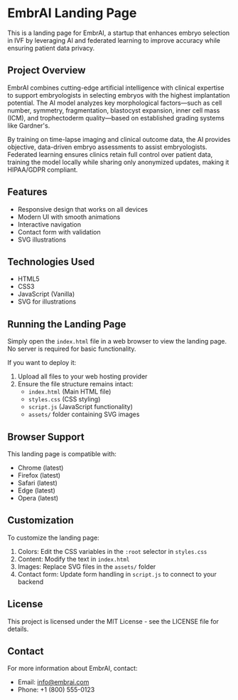 # EmbrAI Landing Page

This is a landing page for EmbrAI, a startup that enhances embryo selection in IVF by leveraging AI and federated learning to improve accuracy while ensuring patient data privacy.

## Project Overview

EmbrAI combines cutting-edge artificial intelligence with clinical expertise to support embryologists in selecting embryos with the highest implantation potential. The AI model analyzes key morphological factors—such as cell number, symmetry, fragmentation, blastocyst expansion, inner cell mass (ICM), and trophectoderm quality—based on established grading systems like Gardner's.

By training on time-lapse imaging and clinical outcome data, the AI provides objective, data-driven embryo assessments to assist embryologists. Federated learning ensures clinics retain full control over patient data, training the model locally while sharing only anonymized updates, making it HIPAA/GDPR compliant.

## Features

- Responsive design that works on all devices
- Modern UI with smooth animations
- Interactive navigation
- Contact form with validation
- SVG illustrations

## Technologies Used

- HTML5
- CSS3
- JavaScript (Vanilla)
- SVG for illustrations

## Running the Landing Page

Simply open the `index.html` file in a web browser to view the landing page. No server is required for basic functionality.

If you want to deploy it:

1. Upload all files to your web hosting provider
2. Ensure the file structure remains intact:
   - `index.html` (Main HTML file)
   - `styles.css` (CSS styling)
   - `script.js` (JavaScript functionality)
   - `assets/` folder containing SVG images

## Browser Support

This landing page is compatible with:
- Chrome (latest)
- Firefox (latest)
- Safari (latest)
- Edge (latest)
- Opera (latest)

## Customization

To customize the landing page:

1. Colors: Edit the CSS variables in the `:root` selector in `styles.css`
2. Content: Modify the text in `index.html`
3. Images: Replace SVG files in the `assets/` folder
4. Contact form: Update form handling in `script.js` to connect to your backend

## License

This project is licensed under the MIT License - see the LICENSE file for details.

## Contact

For more information about EmbrAI, contact:
- Email: info@embrai.com
- Phone: +1 (800) 555-0123 